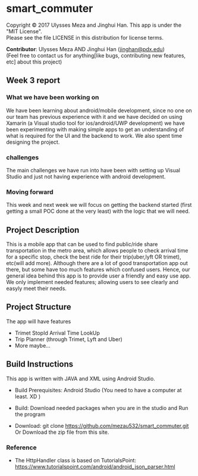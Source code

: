 # smart_commuter
Copyright © 2017 Ulysses Meza and Jinghui Han. This app is under the "MIT License". <br /> Please see the file LICENSE in this distribution for license terms.

**Contributor**: Ulysses Meza AND Jinghui Han (jinghan@pdx.edu) <br />
(Feel free to contact us for anything[like bugs, contributing new features, etc] about this project)

## Week 3 report
### What we have been working on
We have been learning about android/mobile development, since no one on our team has previous experience with it and we have decided
on using Xamarin (a Visual studio tool for ios/android/UWP development) we have been experimenting with making simple apps to get an
understanding of what is required for the UI and the backend to work. We also spent time designing the project.
### challenges
The main challenges we have run into have been with setting up Visual Studio and just not having experience with android development.
### Moving forward
This week and next week we will focus on getting the backend started (first getting a small POC done at the very least) with the
logic that we will need.

## Project Description
This is a mobile app that can be used to find public/ride share transportation in the metro area, which allows people to check arrival time for a specific stop, check the best ride for their trip(uber,lyft OR trimet), etc(will add more).
Although there are a lot of good transportation app out there, but some have too much features which confused users. Hence, our general idea behind this app is to provide user a friendly and easy use app. We only implement needed features; allowing users to see clearly and easyly meet their needs. <br />


## Project Structure
The app will have features 
* Trimet StopId Arrival Time LookUp 
* Trip Planner (through Trimet, Lyft and Uber)
* More maybe...

## Build Instructions
This app is written with JAVA and XML using Android Studio.
* Build Prerequisites: Android Studio (You need to have a computer at least. XD ) <br />
* Build: Download needed packages when you are in the studio and Run the program
         
* Download: git clone https://github.com/mezau532/smart_commuter.git  Or Download the zip file from this site.

### Reference
* The HttpHandler class is based on TutorialsPoint: https://www.tutorialspoint.com/android/android_json_parser.html

